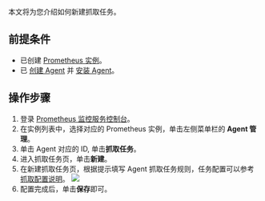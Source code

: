 本文将为您介绍如何新建抓取任务。

## 前提条件

- 已创建 [Prometheus 实例](https://cloud.tencent.com/document/product/1416/55982)。
- 已 [创建 Agent](https://cloud.tencent.com/document/product/1416/55990) 并 [安装 Agent](https://cloud.tencent.com/document/product/1416/55991)。

## 操作步骤

1. 登录 [Prometheus 监控服务控制台](https://console.cloud.tencent.com/monitor/prometheus)。
2. 在实例列表中，选择对应的 Prometheus 实例，单击左侧菜单栏的 **Agent 管理**。
3. 单击 Agent 对应的 ID, 单击**抓取任务**。
4. 进入抓取任务页，单击**新建**。
5. 在新建抓取任务页，根据提示填写 Agent 抓取任务规则，任务配置可以参考 [抓取配置说明](https://cloud.tencent.com/document/product/1416/55995)。
   ![](https://main.qcloudimg.com/raw/98cdbb42082ad27b84bd6308d743d89e.png)
6. 配置完成后，单击**保存**即可。

